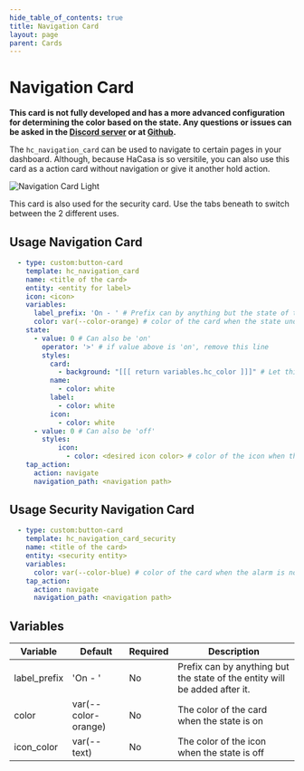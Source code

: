 ```yaml
---
hide_table_of_contents: true
title: Navigation Card
layout: page
parent: Cards
---
```


# Navigation Card

**This card is not fully developed and has a more advanced configuration for determining the color based on the state. Any questions or issues can be asked in the [Discord server](https://discord.gg/7yt64Tf) or at [Github](https://discord.gg/7yt64Tf).**

The `hc_navigation_card` can be used to navigate to certain pages in your dashboard. Although, because HaCasa is so versitile, you can also use this card as a action card without navigation or give it another hold action.

![Navigation Card Light](../../../assets/images/cards/hc_navigation_card/navigationcard_light.png)

This card is also used for the security card. Use the tabs beneath to switch between the 2 different uses.

## Usage Navigation Card

```yaml
  - type: custom:button-card
    template: hc_navigation_card
    name: <title of the card>
    entity: <entity for label>
    icon: <icon>
    variables: 
      label_prefix: 'On - ' # Prefix can by anything but the state of the entity will be added after it.
      color: var(--color-orange) # color of the card when the state underneath is met (in this case, higher then 0)
    state:
      - value: 0 # Can also be 'on'
        operator: '>' # if value above is 'on', remove this line
        styles:
          card:
            - background: "[[[ return variables.hc_color ]]]" # Let this be
          name:
            - color: white
          label:
            - color: white
          icon:
            - color: white
      - value: 0 # Can also be 'off'
        styles:
            icon:
              - color: <desired icon color> # color of the icon when the state is met (in this case, just 0)
    tap_action:
      action: navigate
      navigation_path: <navigation path>
```
## Usage Security Navigation Card

```yaml
  - type: custom:button-card
    template: hc_navigation_card_security
    name: <title of the card>
    entity: <security entity>
    variables: 
      color: var(--color-blue) # color of the card when the alarm is not off
    tap_action:
      action: navigate
      navigation_path: <navigation path>
```


## Variables

| Variable | Default | Required | Description|
|----------|---------|----------|------------|
| label_prefix | 'On - ' | No | Prefix can by anything but the state of the entity will be added after it. |
| color | var(--color-orange) | No | The color of the card when the state is on |
| icon_color | var(--text) | No | The color of the icon when the state is off |
